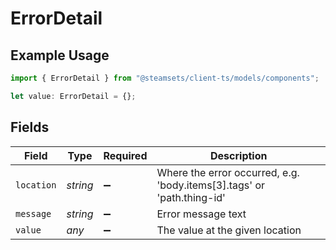 # ErrorDetail

## Example Usage

```typescript
import { ErrorDetail } from "@steamsets/client-ts/models/components";

let value: ErrorDetail = {};
```

## Fields

| Field                                                                  | Type                                                                   | Required                                                               | Description                                                            |
| ---------------------------------------------------------------------- | ---------------------------------------------------------------------- | ---------------------------------------------------------------------- | ---------------------------------------------------------------------- |
| `location`                                                             | *string*                                                               | :heavy_minus_sign:                                                     | Where the error occurred, e.g. 'body.items[3].tags' or 'path.thing-id' |
| `message`                                                              | *string*                                                               | :heavy_minus_sign:                                                     | Error message text                                                     |
| `value`                                                                | *any*                                                                  | :heavy_minus_sign:                                                     | The value at the given location                                        |